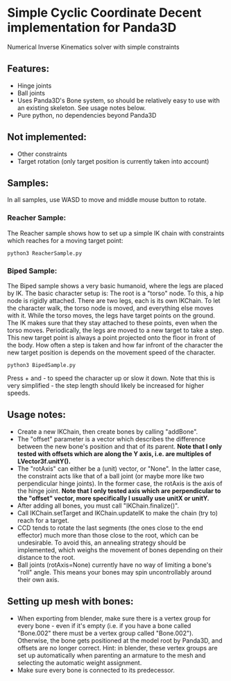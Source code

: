 Simple Cyclic Coordinate Decent implementation for Panda3D
===========================================================
Numerical Inverse Kinematics solver with simple constraints

Features:
---------
- Hinge joints
- Ball joints
- Uses Panda3D's Bone system, so should be relatively easy to use with an existing skeleton. See usage notes below.
- Pure python, no dependencies beyond Panda3D

Not implemented:
----------------
- Other constraints
- Target rotation (only target position is currently taken into account)

Samples:
---------------
In all samples, use WASD to move and middle mouse button to rotate.

### Reacher Sample: ###

The Reacher sample shows how to set up a simple IK chain with constraints which reaches for a moving target point:

```
python3 ReacherSample.py
```

### Biped Sample: ###

The Biped sample shows a very basic humanoid, where the legs are placed by IK. The basic character setup is: The root is a "torso" node. To this, a hip node is rigidly attached. There are two legs, each is its own IKChain. To let the character walk, the torso node is moved, and everything else moves with it.
While the torso moves, the legs have target points on the ground. The IK makes sure that they stay attached to these points, even when the torso moves. Periodically, the legs are moved to a new target to take a step. This new target point is always a point projected onto the floor in front of the body. How often a step is taken and how far infront of the character the new target position is depends on the movement speed of the character.

```
python3 BipedSample.py
```

Press + and - to speed the character up or slow it down. Note that this is very simplified - the step length should likely be increased for higher speeds.

Usage notes:
------------
- Create a new IKChain, then create bones by calling "addBone".
- The "offset" parameter is a vector which describes the difference between the new bone's position and that of its parent. **Note that I only tested with offsets which are along the Y axis, i.e. are multiples of LVector3f.unitY().**
- The "rotAxis" can either be a (unit) vector, or "None". In the latter case, the constraint acts like that of a ball joint (or maybe more like two perpendicular hinge joints). In the former case, the rotAxis is the axis of the hinge joint. **Note that I only tested axis which are perpendicular to the "offset" vector, more specifically I usually use unitX or unitY.**
- After adding all bones, you must call "IKChain.finalize()".
- Call IKChain.setTarget and IKChain.updateIK to make the chain (try to) reach for a target.
- CCD tends to rotate the last segments (the ones close to the end effector) much more than those close to the root, which can be undesirable. To avoid this, an annealing strategy should be implemented, which weighs the movement of bones depending on their distance to the root.
- Ball joints (rotAxis=None) currently have no way of limiting a bone's "roll" angle. This means your bones may spin uncontrollably around their own axis.

Setting up mesh with bones:
---------------------------
- When exporting from blender, make sure there is a vertex group for every bone - even if it's empty (i.e. if you have a bone called "Bone.002" there must be a vertex group called "Bone.002"). Otherwise, the bone gets positioned at the model root by Panda3D, and offsets are no longer correct. Hint: in blender, these vertex groups are set up automatically when parenting an armature to the mesh and selecting the automatic weight assignment.
- Make sure every bone is connected to its predecessor.
